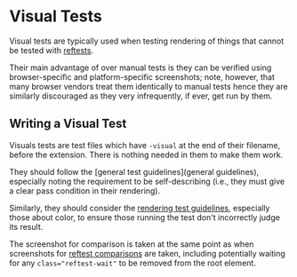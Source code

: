 # Visual Tests

Visual tests are typically used when testing rendering of things that
cannot be tested with [reftests](reftests).

Their main advantage of over manual tests is they can be verified using
browser-specific and platform-specific screenshots; note, however, that many
browser vendors treat them identically to manual tests hence they are
similarly discouraged as they very infrequently, if ever, get run by them.

## Writing a Visual Test

Visuals tests are test files which have `-visual` at the end of their
filename, before the extension. There is nothing needed in them to
make them work.

They should follow the [general test guidelines](general guidelines),
especially noting the requirement to be self-describing (i.e., they
must give a clear pass condition in their rendering).

Similarly, they should consider the [rendering test guidelines](rendering),
especially those about color, to ensure those running the test don't
incorrectly judge its result.

The screenshot for comparison is taken at the same point as when screenshots
for [reftest comparisons](reftests) are taken, including potentially waiting
for any `class="reftest-wait"` to be removed from the root element.

